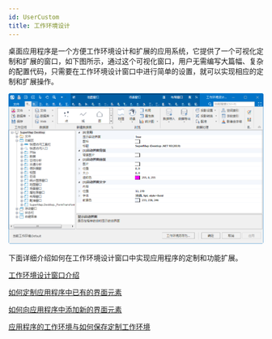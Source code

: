 ```yaml
---
id: UserCustom
title: 工作环境设计
---
```

桌面应用程序是一个方便工作环境设计和扩展的应用系统，它提供了一个可视化定制和扩展的窗口，如下图所示，通过这个可视化窗口，用户无需编写大篇幅、复杂的配置代码，只需要在工作环境设计窗口中进行简单的设置，就可以实现相应的定制和扩展操作。

![](img/CustomUI.png)  

下面详细介绍如何在工作环境设计窗口中实现应用程序的定制和功能扩展。

 [工作环境设计窗口介绍](UserCustomUI)

 [如何定制应用程序中已有的界面元素](CustomUIElement)


[如何向应用程序中添加新的界面元素](UI_index)

[应用程序的工作环境与如何保存定制工作环境](SaveWKEnvironment)

